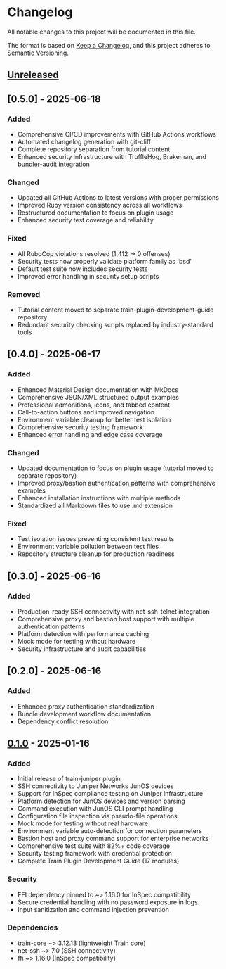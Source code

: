 # Changelog

All notable changes to this project will be documented in this file.

The format is based on [Keep a Changelog](https://keepachangelog.com/en/1.0.0/),
and this project adheres to [Semantic Versioning](https://semver.org/spec/v2.0.0.html).

## [Unreleased]

## [0.5.0] - 2025-06-18

### Added
- Comprehensive CI/CD improvements with GitHub Actions workflows
- Automated changelog generation with git-cliff
- Complete repository separation from tutorial content
- Enhanced security infrastructure with TruffleHog, Brakeman, and bundler-audit integration

### Changed
- Updated all GitHub Actions to latest versions with proper permissions
- Improved Ruby version consistency across all workflows
- Restructured documentation to focus on plugin usage
- Enhanced security test coverage and reliability

### Fixed
- All RuboCop violations resolved (1,412 → 0 offenses)
- Security tests now properly validate platform family as 'bsd'
- Default test suite now includes security tests
- Improved error handling in security setup scripts

### Removed
- Tutorial content moved to separate train-plugin-development-guide repository
- Redundant security checking scripts replaced by industry-standard tools

## [0.4.0] - 2025-06-17

### Added
- Enhanced Material Design documentation with MkDocs
- Comprehensive JSON/XML structured output examples
- Professional admonitions, icons, and tabbed content
- Call-to-action buttons and improved navigation
- Environment variable cleanup for better test isolation
- Comprehensive security testing framework
- Enhanced error handling and edge case coverage

### Changed  
- Updated documentation to focus on plugin usage (tutorial moved to separate repository)
- Improved proxy/bastion authentication patterns with comprehensive examples
- Enhanced installation instructions with multiple methods
- Standardized all Markdown files to use .md extension

### Fixed
- Test isolation issues preventing consistent test results
- Environment variable pollution between test files
- Repository structure cleanup for production readiness

## [0.3.0] - 2025-06-16

### Added
- Production-ready SSH connectivity with net-ssh-telnet integration
- Comprehensive proxy and bastion host support with multiple authentication patterns
- Platform detection with performance caching
- Mock mode for testing without hardware
- Security infrastructure and audit capabilities

## [0.2.0] - 2025-06-16

### Added
- Enhanced proxy authentication standardization
- Bundle development workflow documentation
- Dependency conflict resolution

## [0.1.0] - 2025-01-16

### Added
- Initial release of train-juniper plugin
- SSH connectivity to Juniper Networks JunOS devices
- Support for InSpec compliance testing on Juniper infrastructure
- Platform detection for JunOS devices and version parsing
- Command execution with JunOS CLI prompt handling
- Configuration file inspection via pseudo-file operations
- Mock mode for testing without real hardware
- Environment variable auto-detection for connection parameters
- Bastion host and proxy command support for enterprise networks
- Comprehensive test suite with 82%+ code coverage
- Security testing framework with credential protection
- Complete Train Plugin Development Guide (17 modules)

### Security
- FFI dependency pinned to ~> 1.16.0 for InSpec compatibility
- Secure credential handling with no password exposure in logs
- Input sanitization and command injection prevention

### Dependencies
- train-core ~> 3.12.13 (lightweight Train core)
- net-ssh ~> 7.0 (SSH connectivity)
- ffi ~> 1.16.0 (InSpec compatibility)

[Unreleased]: https://github.com/mitre/train-juniper/compare/v0.1.0...HEAD
[0.1.0]: https://github.com/mitre/train-juniper/releases/tag/v0.1.0